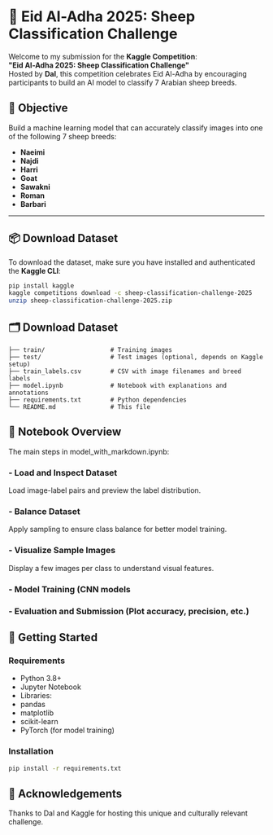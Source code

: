 # 🐑 Eid Al-Adha 2025: Sheep Classification Challenge

Welcome to my submission for the **Kaggle Competition**:  
**"Eid Al-Adha 2025: Sheep Classification Challenge"**  
Hosted by **Dal**, this competition celebrates Eid Al-Adha by encouraging participants to build an AI model to classify 7 Arabian sheep breeds.

## 📌 Objective

Build a machine learning model that can accurately classify images into one of the following 7 sheep breeds:

- **Naeimi**
- **Najdi**
- **Harri**
- **Goat**
- **Sawakni**
- **Roman**
- **Barbari**

---

## 📦 Download Dataset

To download the dataset, make sure you have installed and authenticated the **Kaggle CLI**:

```bash
pip install kaggle
kaggle competitions download -c sheep-classification-challenge-2025
unzip sheep-classification-challenge-2025.zip
```

## 🗂️ Download Dataset
```
├── train/                  # Training images
├── test/                   # Test images (optional, depends on Kaggle setup)
├── train_labels.csv        # CSV with image filenames and breed labels
├── model.ipynb             # Notebook with explanations and annotations
├── requirements.txt        # Python dependencies
└── README.md               # This file
```
## 📖 Notebook Overview
The main steps in model_with_markdown.ipynb:
### - Load and Inspect Dataset
Load image-label pairs and preview the label distribution.
### - Balance Dataset
Apply sampling to ensure class balance for better model training.
### - Visualize Sample Images
Display a few images per class to understand visual features.
### - Model Training (CNN models
### - Evaluation and Submission (Plot accuracy, precision, etc.)

## 🚀 Getting Started
### Requirements
- Python 3.8+
- Jupyter Notebook
- Libraries:
- pandas
- matplotlib
- scikit-learn
- PyTorch (for model training)

### Installation
```bash
pip install -r requirements.txt
```


## 🙏 Acknowledgements
Thanks to Dal and Kaggle for hosting this unique and culturally relevant challenge.
